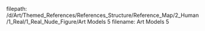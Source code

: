filepath: /d/Art/Themed_References/References_Structure/Reference_Map/2_Human/1_Real/1_Real_Nude_Figure/Art Models 5
filename: Art Models 5
